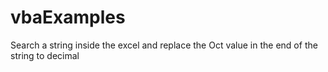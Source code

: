 # vbaExamples
Search a string inside the excel and replace the Oct value in the end of the string to decimal
